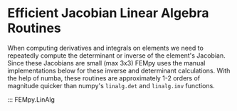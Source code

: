 # Efficient Jacobian Linear Algebra Routines

When computing derivatives and integrals on elements we need to repeatedly compute the determinant or inverse of the element's Jacobian.
Since these Jacobians are small (max 3x3) FEMpy uses the manual implementations below for these inverse and determinant calculations. 
With the help of numba, these routines are approximately 1-2 orders of magnitude quicker than numpy's `linalg.det` and `linalg.inv` functions.

::: FEMpy.LinAlg